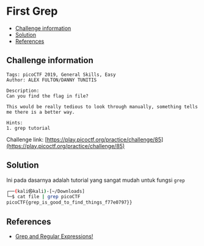 # First Grep

- [Challenge information](#challenge-information)
- [Solution](#solution)
- [References](#references)

## Challenge information
```
Tags: picoCTF 2019, General Skills, Easy
Author: ALEX FULTON/DANNY TUNITIS

Description:
Can you find the flag in file? 

This would be really tedious to look through manually, something tells me there is a better way.
 
Hints:
1. grep tutorial
```
Challenge link: [https://play.picoctf.org/practice/challenge/85](https://play.picoctf.org/practice/challenge/85)

## Solution

Ini pada dasarnya adalah tutorial yang sangat mudah untuk fungsi `grep`
```bash
┌──(kali㉿kali)-[~/Downloads]
└─$ cat file | grep picoCTF
picoCTF{grep_is_good_to_find_things_f77e0797}}
```

## References
- [Grep and Regular Expressions!](https://ryanstutorials.net/linuxtutorial/grep.php)
